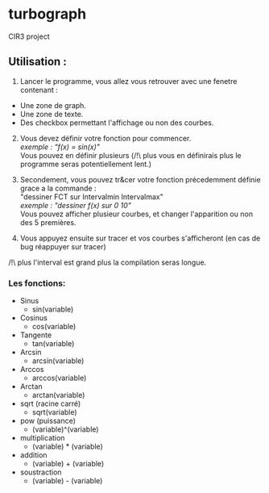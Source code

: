 # turbograph
CIR3 project

## Utilisation :

1. Lancer le programme, vous allez vous retrouver avec une fenetre  contenant :   

  * Une zone de graph.  
  * Une zone de texte.  
  * Des checkbox permettant l'affichage ou non des courbes.  

2. Vous devez définir votre fonction pour commencer.  
                                           *exemple : "f(x) = sin(x)"*  
     Vous pouvez en définir plusieurs (/!\ plus vous en définirais plus le programme seras potentiellement lent.)  
     
3. Secondement, vous pouvez tr&cer votre fonction précedemment définie grace a la commande :  
                                   "dessiner FCT  sur  Intervalmin   Intervalmax"  
                                           *exemple : "dessiner f(x) sur 0 10"*   
                                   Vous pouvez afficher plusieur courbes, et changer l'apparition ou non des 5 premières.  
4. Vous appuyez ensuite sur tracer et vos courbes s'afficheront (en cas de bug réappuyer sur tracer)  

/!\ plus l'interval est grand plus la compilation seras longue.  


### Les fonctions:  
* Sinus
  * sin(variable)
* Cosinus
  * cos(variable)
* Tangente
  * tan(variable) 
* Arcsin
  * arcsin(variable) 
* Arccos
  * arccos(variable)
* Arctan
  * arctan(variable)
* sqrt (racine carré)
  * sqrt(variable)
* pow (puissance)
  * (variable)^(variable)
* multiplication
  * (variable) * (variable)
* addition
  * (variable) + (variable)
* soustraction
  * (variable) - (variable)
